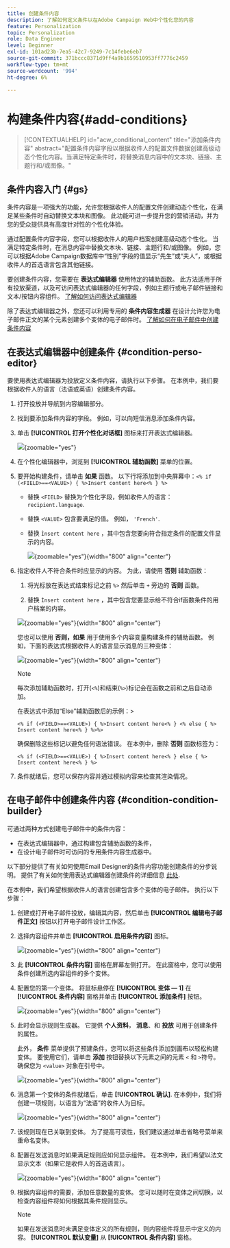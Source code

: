 ```yaml
---
title: 创建条件内容
description: 了解如何定义条件以在Adobe Campaign Web中个性化您的内容
feature: Personalization
topic: Personalization
role: Data Engineer
level: Beginner
exl-id: 101ad23b-7ea5-42c7-9249-7c14febe6eb7
source-git-commit: 371bccc8371d9ff4a9b1659510953ff7776c2459
workflow-type: tm+mt
source-wordcount: '994'
ht-degree: 6%

---
```


# 构建条件内容{#add-conditions}

>[!CONTEXTUALHELP]
>id="acw_conditional_content"
>title="添加条件内容"
>abstract="配置条件内容字段以根据收件人的配置文件数据创建高级动态个性化内容。当满足特定条件时，将替换消息内容中的文本块、链接、主题行和/或图像。"

## 条件内容入门 {#gs}

条件内容是一项强大的功能，允许您根据收件人的配置文件创建动态个性化，在满足某些条件时自动替换文本块和图像。 此功能可进一步提升您的营销活动，并为您的受众提供具有高度针对性的个性化体验。

通过配置条件内容字段，您可以根据收件人的用户档案创建高级动态个性化。 当满足特定条件时，在消息内容中替换文本块、链接、主题行和/或图像。 例如，您可以根据Adobe Campaign数据库中“性别”字段的值显示“先生”或“夫人”，或根据收件人的首选语言包含其他链接。

要创建条件内容，您需要在 **表达式编辑器** 使用特定的辅助函数。 此方法适用于所有投放渠道，以及可访问表达式编辑器的任何字段，例如主题行或电子邮件链接和文本/按钮内容组件。 [了解如何访问表达式编辑器](gs-personalization.md/#access)

除了表达式编辑器之外，您还可以利用专用的 **条件内容生成器** 在设计允许您为电子邮件正文的某个元素创建多个变体的电子邮件时。 [了解如何在电子邮件中创建条件内容](#condition-condition-builder)

## 在表达式编辑器中创建条件 {#condition-perso-editor}

要使用表达式编辑器为投放定义条件内容，请执行以下步骤。 在本例中，我们要根据收件人的语言（法语或英语）创建条件内容。

1. 打开投放并导航到内容编辑部分。

1. 找到要添加条件内容的字段。 例如，可以向短信消息添加条件内容。

1. 单击 **[!UICONTROL 打开个性化对话框]** 图标来打开表达式编辑器。

   ![](assets/open-perso-editor-sms.png){zoomable=&quot;yes&quot;}

1. 在个性化编辑器中，浏览到 **[!UICONTROL 辅助函数]** 菜单的位置。

1. 要开始构建条件，请单击 **如果** 函数。 以下行将添加到中央屏幕中：`<% if (<FIELD>==<VALUE>) { %>Insert content here<% } %>`

   * 替换 `<FIELD>` 替换为个性化字段，例如收件人的语言： `recipient.language`.
   * 替换 `<VALUE>` 包含要满足的值。 例如， `'French'`.
   * 替换 `Ìnsert content here` ，其中包含您要向符合指定条件的配置文件显示的内容。

     ![](assets/condition-sample1.png){zoomable=&quot;yes&quot;}{width="800" align="center"}

1. 指定收件人不符合条件时应显示的内容。 为此，请使用 **否则** 辅助函数：

   1. 将光标放在表达式结束标记之前 `%>` 然后单击 `+` 旁边的 **否则** 函数。

   1. 替换 `Ìnsert content here` ，其中包含您要显示给不符合if函数条件的用户档案的内容。

   ![](assets/condition-sample2.png){zoomable=&quot;yes&quot;}{width="800" align="center"}

   您也可以使用 **否则，如果** 用于使用多个内容变量构建条件的辅助函数。 例如，下面的表达式根据收件人的语言显示消息的三种变体：

   ![](assets/condition-sample3.png){zoomable=&quot;yes&quot;}{width="800" align="center"}

   >[!NOTE]
   >
   >每次添加辅助函数时，打开(`<%`)和结束(`%>`)标记会在函数之前和之后自动添加。
   >
   >在表达式中添加“Else”辅助函数后的示例：>
   >
   >`<% if (<FIELD>==<VALUE>) { %>Insert content here<% } <% else { %> Insert content here<% } %>%>`
   >
   >确保删除这些标记以避免任何语法错误。 在本例中，删除 **否则** 函数标签为：
   >
   >`<% if (<FIELD>==<VALUE>) { %>Insert content here<% } else { %> Insert content here<% } %>`

1. 条件就绪后，您可以保存内容并通过模拟内容来检查其渲染情况。

## 在电子邮件中创建条件内容 {#condition-condition-builder}

可通过两种方式创建电子邮件中的条件内容：
* 在表达式编辑器中，通过构建包含辅助函数的条件，
* 在设计电子邮件时可访问的专用条件内容生成器中。

以下部分提供了有关如何使用Email Designer的条件内容功能创建条件的分步说明。 提供了有关如何使用表达式编辑器创建条件的详细信息 [此处](#condition-perso-editor).

在本例中，我们希望根据收件人的语言创建包含多个变体的电子邮件。 执行以下步骤：

1. 创建或打开电子邮件投放，编辑其内容，然后单击 **[!UICONTROL 编辑电子邮件正文]** 按钮以打开电子邮件设计工作区。

1. 选择内容组件并单击 **[!UICONTROL 启用条件内容]** 图标。

   ![](assets/condition-email-enable.png){zoomable=&quot;yes&quot;}{width="800" align="center"}

1. 此 **[!UICONTROL 条件内容]** 窗格在屏幕左侧打开。 在此窗格中，您可以使用条件创建所选内容组件的多个变体。

1. 配置您的第一个变体。 将鼠标悬停在 **[!UICONTROL 变体 — 1]** 在 **[!UICONTROL 条件内容]** 窗格并单击 **[!UICONTROL 添加条件]** 按钮。

   ![](assets/condition-add-condition.png){zoomable=&quot;yes&quot;}{width="800" align="center"}

1. 此时会显示规则生成器。 它提供 **个人资料**， **消息**、和 **投放** 可用于创建条件的属性。

   此外， **条件** 菜单提供了预建条件，您可以将这些条件添加到画布以轻松构建变体。 要使用它们，请单击 **添加** 按钮替换以下元素之间的元素 `<` 和 `>`符号。 确保您为 `<value>` 对象在引号中。

   ![](assets/condition-syntax.png){zoomable=&quot;yes&quot;}{width="800" align="center"}

1. 消息第一个变体的条件就绪后，单击 **[!UICONTROL 确认]**. 在本例中，我们将创建一项规则，以语言为“法语”的收件人为目标。

   ![](assets/condition-example.png){zoomable=&quot;yes&quot;}{width="800" align="center"}

1. 该规则现在已关联到变体。 为了提高可读性，我们建议通过单击省略号菜单来重命名变体。

1. 配置在发送消息时如果满足规则应如何显示组件。 在本例中，我们希望以法文显示文本（如果它是收件人的首选语言）。

   ![](assets/condition-email-variant1.png){zoomable=&quot;yes&quot;}{width="800" align="center"}

1. 根据内容组件的需要，添加任意数量的变体。 您可以随时在变体之间切换，以检查内容组件将如何根据其条件规则显示。

   >[!NOTE]
   >如果在发送消息时未满足变体定义的所有规则，则内容组件将显示中定义的内容。 **[!UICONTROL 默认变量]** 从 **[!UICONTROL 条件内容]** 窗格。
